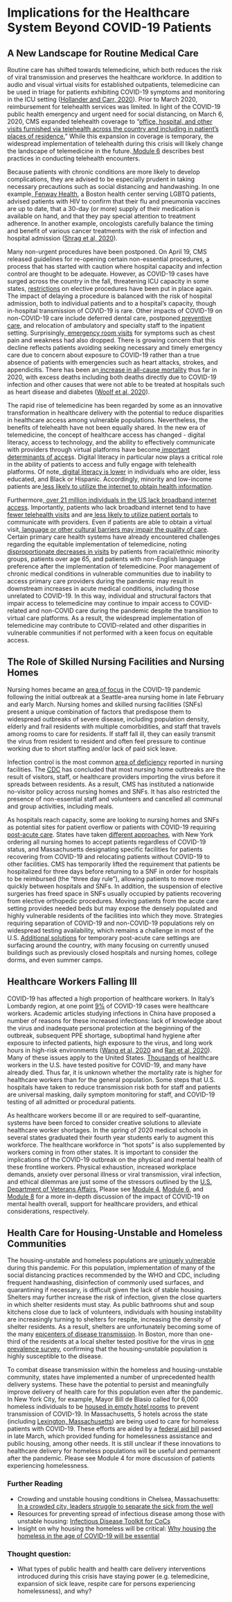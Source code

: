 # Implications for the Healthcare System Beyond COVID-19 Patients

## A New Landscape for Routine Medical Care

Routine care has shifted towards telemedicine, which both reduces the risk of viral transmission and preserves the healthcare workforce. In addition to audio and visual virtual visits for established outpatients, telemedicine can be used in triage for patients exhibiting COVID-19 symptoms and monitoring in the ICU setting \([Hollander and Carr, 2020](https://www.nejm.org/doi/full/10.1056/NEJMp2003539)\). Prior to March 2020, reimbursement for telehealth services was limited. In light of the COVID-19 public health emergency and urgent need for social distancing, on March 6, 2020, CMS expanded telehealth coverage to “[office, hospital, and other visits furnished via telehealth across the country and including in patient’s places of residence.](https://www.cms.gov/newsroom/fact-sheets/medicare-telemedicine-health-care-provider-fact-sheet)” While this expansion in coverage is temporary, the widespread implementation of telehealth during this crisis will likely change the landscape of telemedicine in the future.[ Module 6](https://curriculum.covidstudentresponse.org/module-6-training-for-clinical-roles/telehealth) describes best practices in conducting telehealth encounters.

Because patients with chronic conditions are more likely to develop complications, they are advised to be especially prudent in taking necessary precautions such as social distancing and handwashing. In one example,[ Fenway Health](https://fenwayhealth.org/fenway-health-policy-brief-outlines-impact-of-covid-19-on-people-living-with-hiv-and-lgbtqia-people/), a Boston health center serving LGBTQ patients, advised patients with HIV to confirm that their flu and pneumonia vaccines are up to date, that a 30-day \(or more\) supply of their medication is available on hand, and that they pay special attention to treatment adherence. In another example, oncologists carefully balance the timing and benefit of various cancer treatments with the risk of infection and hospital admission \([Shrag et al, 2020](https://jamanetwork.com/journals/jama/fullarticle/2764728)\).

Many non-urgent procedures have been postponed. On April 19, CMS released guidelines for re-opening certain non-essential procedures, a process that has started with caution where hospital capacity and infection control are thought to be adequate. However, as COVID-19 cases have surged across the country in the fall, threatening ICU capacity in some states, [restrictions](https://www.mass.gov/doc/dph-elective-surgery-order/download) on elective procedures have been put in place again. The impact of delaying a procedure is balanced with the risk of hospital admission, both to individual patients and to a hospital’s capacity, though in-hospital transmission of COVID-19 is rare. Other impacts of COVID-19 on non-COVID-19 care include deferred dental care, postponed[ preventive care](https://www.reuters.com/article/us-health-coronavirus-usa-screenings-exc/exclusive-us-medical-testing-cancer-screenings-plunge-during-coronavirus-outbreak-data-firm-analysis-idUSKCN22A0DY), and relocation of ambulatory and specialty staff to the inpatient setting. Surprisingly,[ emergency room visits](https://www.cnbc.com/2020/04/14/doctors-worry-the-coronavirus-is-keeping-patients-away-from-us-hospitals-as-er-visits-drop-heart-attacks-dont-stop.html) for symptoms such as chest pain and weakness had also dropped. There is growing concern that this decline reflects patients avoiding seeking necessary and timely emergency care due to concern about exposure to COVID-19 rather than a true absence of patients with emergencies such as heart attacks, strokes, and appendicitis. There has been an[ increase in all-cause mortality](https://www.nytimes.com/interactive/2020/04/21/world/coronavirus-missing-deaths.html) thus far in 2020, with excess deaths including both deaths directly due to COVID-19 infection and other causes that were not able to be treated at hospitals such as heart disease and diabetes \([Woolf et al, 2020](https://jamanetwork.com/journals/jama/fullarticle/2768086?guestAccessKey=a41c1ad0-ef8f-41aa-b478-e3eff3f1e566&utm_source=silverchair&utm_campaign=jama_network&utm_content=covid_weekly_highlights&utm_medium=email)\).

The rapid rise of telemedicine has been regarded by some as an innovative transformation in healthcare delivery with the potential to reduce disparities in healthcare access among vulnerable populations. Nevertheless, the benefits of telehealth have not been equally shared. In the new era of telemedicine, the concept of healthcare access has changed - digital literacy, access to technology, and the ability to effectively communicate with providers through virtual platforms have become[ important determinants of acces](https://www.healthaffairs.org/do/10.1377/hblog20200505.591306/full/)s. Digital literacy in particular now plays a critical role in the ability of patients to access and fully engage with telehealth platforms. Of note,[ digital literacy is lower](https://nces.ed.gov/pubs2018/2018161.pdf) in individuals who are older, less educated, and Black or Hispanic. Accordingly, minority and low-income patients are[ less likely to utilize the internet to obtain health information](https://pubmed.ncbi.nlm.nih.gov/29661052/).

Furthermore,[ over 21 million individuals in the US lack broadband internet access](https://docs.fcc.gov/public/attachments/FCC-19-44A1.pdf). Importantly, patients who lack broadband internet tend to have[ fewer telehealth visits](https://jamanetwork.com/journals/jamainternalmedicine/fullarticle/2739054) and are[ less likely to utilize patient portals](https://link.springer.com/article/10.1007/s11606-020-05633-4) to communicate with providers. Even if patients are able to obtain a virtual visit,[ language or other cultural barriers may impair the quality of care](https://pubmed.ncbi.nlm.nih.gov/20223615/). Certain primary care health systems have already encountered challenges regarding the equitable implementation of telemedicine, noting[ disproportionate decreases in visits](https://catalyst.nejm.org/doi/abs/10.1056/CAT.20.0123) by patients from racial/ethnic minority groups, patients over age 65, and patients with non-English language preference after the implementation of telemedicine. Poor management of chronic medical conditions in vulnerable communities due to inability to access primary care providers during the pandemic may result in downstream increases in acute medical conditions, including those unrelated to COVID-19. In this way, individual and structural factors that impair access to telemedicine may continue to impair access to COVID-related and non-COVID care during the pandemic despite the transition to virtual care platforms. As a result, the widespread implementation of telemedicine may contribute to COVID-related and other disparities in vulnerable communities if not performed with a keen focus on equitable access.

## The Role of Skilled Nursing Facilities and Nursing Homes

Nursing homes became an [area of focus](https://jamanetwork.com/channels/health-forum/fullarticle/2763666) in the COVID-19 pandemic following the initial outbreak at a Seattle-area nursing home in late February and early March. Nursing homes and skilled nursing facilities \(SNFs\) present a unique combination of factors that predispose them to widespread outbreaks of severe disease, including population density, elderly and frail residents with multiple comorbidities, and staff that travels among rooms to care for residents. If staff fall ill, they can easily transmit the virus from resident to resident and often feel pressure to continue working due to short staffing and/or lack of paid sick leave. 

Infection control is the most common [area of deficiency](https://www.kff.org/medicaid/issue-brief/data-note-how-might-coronavirus-affect-residents-in-nursing-facilities/) reported in nursing facilities. The [CDC](https://www.cdc.gov/coronavirus/2019-ncov/healthcare-facilities/prevent-spread-in-long-term-care-facilities.html) has concluded that most nursing home outbreaks are the result of visitors, staff, or healthcare providers importing the virus before it spreads between residents. As a result, CMS has instituted a nationwide no-visitor policy across nursing homes and SNFs. It has also restricted the presence of non-essential staff and volunteers and cancelled all communal and group activities, including meals. 

As hospitals reach capacity, some are looking to nursing homes and SNFs as potential sites for patient overflow or patients with COVID-19 requiring [post-acute care](https://jamanetwork.com/journals/jama/fullarticle/2763818). States have taken [different approaches](https://www.forbes.com/sites/howardgleckman/2020/03/31/states-are-beginning-to-move-covid-19-patients-from-hospitals-to-nursing-facilities/#158c53994401), with New York ordering all nursing homes to accept patients regardless of COVID-19 status, and Massachusetts designating specific facilities for patients recovering from COVID-19 and relocating patients without COVID-19 to other facilities. CMS has temporarily lifted the requirement that patients be hospitalized for three days before returning to a SNF in order for hospitals to be reimbursed \(the “three day rule”\), allowing patients to move more quickly between hospitals and SNFs. In addition, the suspension of elective surgeries has freed space in SNFs usually occupied by patients recovering from elective orthopedic procedures. Moving patients from the acute care setting provides needed beds but may expose the densely populated and highly vulnerable residents of the facilities into which they move. Strategies requiring separation of COVID-19 and non-COVID-19 populations rely on widespread testing availability, which remains a challenge in most of the U.S. [Additional solutions](https://khn.org/news/coronavirus-patients-caught-in-conflict-between-hospital-and-nursing-homes/) for temporary post-acute care settings are surfacing around the country, with many focusing on currently unused buildings such as previously closed hospitals and nursing homes, college dorms, and even summer camps.

## Healthcare Workers Falling Ill

COVID-19 has affected a high proportion of healthcare workers. In Italy’s Lombardy region, at one point [9%](https://www.icn.ch/news/high-proportion-healthcare-workers-covid-19-italy-stark-warning-world-protecting-nurses-and) of COVID-19 cases were healthcare workers. Academic articles studying infections in China have proposed a number of reasons for these increased infections: lack of knowledge about the virus and inadequate personal protection at the beginning of the outbreak, subsequent PPE shortage, suboptimal hand hygiene after exposure to infected patients, high exposure to the virus, and long work hours in high-risk environments \([Wang et al, 2020](https://www.ncbi.nlm.nih.gov/pmc/articles/PMC7134479/#__ffn_sectitle) and [Ran et al, 2020](https://www.ncbi.nlm.nih.gov/pubmed/32179890)\). Many of these issues apply to the United States. [Thousands](https://www.buzzfeednews.com/article/zahrahirji/us-health-care-workers-coronavirus) of healthcare workers in the U.S. have tested positive for COVID-19, and many have already died. Thus far, it is unknown whether the mortality rate is higher for healthcare workers than for the general population. Some steps that U.S. hospitals have taken to reduce transmission risk both for staff and patients are universal masking, daily symptom monitoring for staff, and COVID-19 testing of all admitted or procedural patients.

As healthcare workers become ill or are required to self-quarantine, systems have been forced to consider creative solutions to alleviate healthcare worker shortages. In the spring of 2020 medical schools in several states  graduated their fourth year students early to augment this workforce. The healthcare workforce in “hot spots” is also supplemented by workers coming in from other states. It  is important to consider the implications of the COVID-19 outbreak on the physical and mental health of these frontline workers. Physical exhaustion, increased workplace demands, anxiety over personal illness or viral transmission, viral infection, and ethical dilemmas are just some of the stressors outlined by the [U.S. Department of Veterans Affairs.](https://www.ptsd.va.gov/covid/COVID_healthcare_workers.asp) Please see [Module 4](https://curriculum.covidstudentresponse.org/module-4-mental-health-in-the-time-of-covid-19), [Module 6](https://curriculum.covidstudentresponse.org/module-6-training-for-clinical-roles/care-for-self-and-others-during-crisis), and [Module 8](https://curriculum.covidstudentresponse.org/module-8-medical-ethics) for a more in-depth discussion of the impact of COVID-19 on mental health overall, support for healthcare providers, and ethical considerations, respectively.

## Health Care for Housing-Unstable and Homeless Communities

The housing-unstable and homeless populations are [uniquely vulnerable](https://www.cdc.gov/coronavirus/2019-ncov/community/homeless-shelters/faqs.html) during this pandemic. For this population, implementation of many of the social distancing practices recommended by the WHO and CDC, including frequent handwashing, disinfection of commonly used surfaces, and quarantining if necessary, is difficult given the lack of stable housing. Shelters may further increase the risk of infection, given the close quarters in which shelter residents must stay. As public bathrooms shut and soup kitchens close due to lack of volunteers, individuals with housing instability are increasingly turning to shelters for respite, increasing the density of shelter residents. As a result, shelters are unfortunately becoming some of the many [epicenters of disease transmission](https://www.nytimes.com/2020/04/13/nyregion/new-york-coronavirus-homeless.html). In Boston, more than one-third of the residents at a local shelter tested positive for the virus in [one prevalence survey](https://jamanetwork.com/journals/jama/fullarticle/2765378), confirming that the housing-unstable population is highly susceptible to the disease.            

To combat disease transmission within the homeless and housing-unstable community, states have implemented a number of unprecedented health delivery systems. These have the potential to persist and meaningfully improve delivery of health care for this population even after the pandemic. In New York City, for example, Mayor Bill de Blasio called for 6,000 homeless individuals to be [housed in empty hotel rooms](https://ny.curbed.com/2020/4/13/21218888/nyc-coronavirus-homeless-hotel-rooms-shelters) to prevent transmission of COVID-19. In Massachusetts, 5 hotels across the state \(including [Lexington, Massachusetts](https://lexington.wickedlocal.com/news/20200407/lexington-hotel-to-host-homeless-coronavirus-patients)\) are being used to care for homeless patients with COVID-19. These efforts are aided by a [federal aid bill](https://nlihc.org/resource/congressional-leaders-agree-coronavirus-response-package-funding-homelessness-and-housing) passed in late March, which provided funding for homelessness assistance and public housing, among other needs. It is still unclear if these innovations to healthcare delivery for homeless populations will be useful and permanent after the pandemic. Please see Module 4 for more discussion of patients experiencing homelessness.

### Further Reading

* Crowding and unstable housing conditions in Chelsea, Massachusetts: [In a crowded city, leaders struggle to separate the sick from the well](https://www.nytimes.com/2020/04/25/us/coronavirus-chelsea-massachusetts.html)
* Resources for preventing spread of infectious disease among those with unstable housing: [Infectious Disease Toolkit for CoCs](https://www.hudexchange.info/resource/5985/infectious-disease-toolkit-for-cocs/?utm_source=HUD+Exchange+Mailing+List&utm_campaign=453c25fdc2-Health+Prepare+CoC+3.2.20&utm_medium=email&utm_term=0_f32b935a5f-453c25fdc2-19540589)
* Insight on why housing the homeless will be critical: [Why housing the homeless in the age of COVID-19 will be essential](https://www.forbes.com/sites/anitabartholomew/2020/04/03/why-housing-the-homeless-in-the-age-of-covid-19-is-essential/#334040123284)

### Thought question:

* What types of public health and health care delivery interventions introduced during this crisis have staying power \(e.g. telemedicine, expansion of sick leave, respite care for persons experiencing homelessness\), and why?

